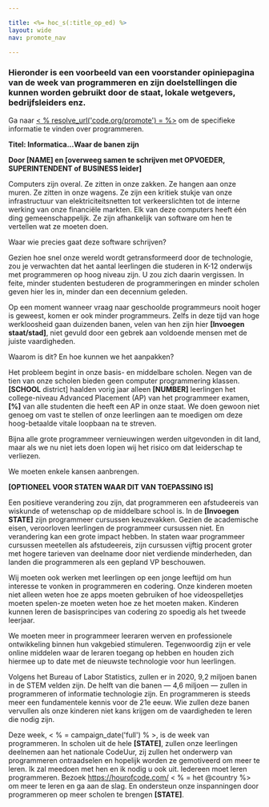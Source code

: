 ```yaml
---

title: <%= hoc_s(:title_op_ed) %>
layout: wide
nav: promote_nav

---
```


### Hieronder is een voorbeeld van een voorstander opiniepagina van de week van programmeren en zijn doelstellingen die kunnen worden gebruikt door de staat, lokale wetgevers, bedrijfsleiders enz.

  


Ga naar [< % resolve_url('code.org/promote') = %>](<%= resolve_url('https://code.org/promote') %>) om de specifieke informatie te vinden over programmeren.

**Titel: Informatica...Waar de banen zijn**

**Door [NAME] en [overweeg samen te schrijven met OPVOEDER, SUPERINTENDENT of BUSINESS leider]**

Computers zijn overal. Ze zitten in onze zakken. Ze hangen aan onze muren. Ze zitten in onze wagens. Ze zijn een kritiek stukje van onze infrastructuur van elektriciteitsnetten tot verkeerslichten tot de interne werking van onze financiële markten. Elk van deze computers heeft één ding gemeenschappelijk. Ze zijn afhankelijk van software om hen te vertellen wat ze moeten doen.

Waar wie precies gaat deze software schrijven?

Gezien hoe snel onze wereld wordt getransformeerd door de technologie, zou je verwachten dat het aantal leerlingen die studeren in K-12 onderwijs met programmeren op hoog niveau zijn. U zou zich daarin vergissen. In feite, minder studenten bestuderen de programmeringen en minder scholen geven hier les in, minder dan een decennium geleden.

Op een moment wanneer vraag naar geschoolde programmeurs nooit hoger is geweest, komen er ook minder programmeurs. Zelfs in deze tijd van hoge werkloosheid gaan duizenden banen, velen van hen zijn hier **[Invoegen staat/stad]**, niet gevuld door een gebrek aan voldoende mensen met de juiste vaardigheden.

Waarom is dit? En hoe kunnen we het aanpakken?

Het probleem begint in onze basis- en middelbare scholen. Negen van de tien van onze scholen bieden geen computer programmering klassen. **[SCHOOL** district] haalden vorig jaar alleen **[NUMBER]** leerlingen het college-niveau Advanced Placement (AP) van het programmeer examen, **[%]** van alle studenten die heeft een AP in onze staat. We doen gewoon niet genoeg om vast te stellen of onze leerlingen aan te moedigen om deze hoog-betaalde vitale loopbaan na te streven.

Bijna alle grote programmeer vernieuwingen werden uitgevonden in dit land, maar als we nu niet iets doen lopen wij het risico om dat leiderschap te verliezen.

We moeten enkele kansen aanbrengen.

**[OPTIONEEL VOOR STATEN WAAR DIT VAN TOEPASSING IS]**

Een positieve verandering zou zijn, dat programmeren een afstudeereis van wiskunde of wetenschap op de middelbare school is. In de **[Invoegen STATE]** zijn programmeer cursussen keuzevakken. Gezien de academische eisen, veroorloven leerlingen de programmeer cursussen niet. En verandering kan een grote impact hebben. In staten waar programmeer cursussen meetellen als afstudeereis, zijn cursussen vijftig procent groter met hogere tarieven van deelname door niet verdiende minderheden, dan landen die programmeren als een gepland VP beschouwen.

Wij moeten ook werken met leerlingen op een jonge leeftijd om hun interesse te vonken in programmeren en codering. Onze kinderen moeten niet alleen weten hoe ze apps moeten gebruiken of hoe videospelletjes moeten spelen-ze moeten weten hoe ze het moeten maken. Kinderen kunnen leren de basisprincipes van codering zo spoedig als het tweede leerjaar.

We moeten meer in programmeer leeraren werven en professionele ontwikkeling binnen hun vakgebied stimuleren. Tegenwoordig zijn er vele online middelen waar de leraren toegang op hebben en houden zich hiermee up to date met de nieuwste technologie voor hun leerlingen.

Volgens het Bureau of Labor Statistics, zullen er in 2020, 9,2 miljoen banen in de STEM velden zijn. De helft van die banen — 4,6 miljoen — zullen in programmeren of informatie technologie zijn. En programmeren is steeds meer een fundamentele kennis voor de 21e eeuw. Wie zullen deze banen vervullen als onze kinderen niet kans krijgen om de vaardigheden te leren die nodig zijn.

Deze week, < % = campaign_date('full') % >, is de week van programmeren. In scholen uit de hele **[STATE]**, zullen onze leerlingen deelnemen aan het nationale CodeUur, zij zullen het onderwerp van programmeren ontraadselen en hopelijk worden ze gemotiveerd om meer te leren. Ik zal meedoen met hen en ik nodig u ook uit. Iedereen moet leren programmeren. Bezoek https://hourofcode.com/ < % = het @country %> om meer te leren en ga aan de slag. En ondersteun onze inspanningen door programmeren op meer scholen te brengen **[STATE]**.